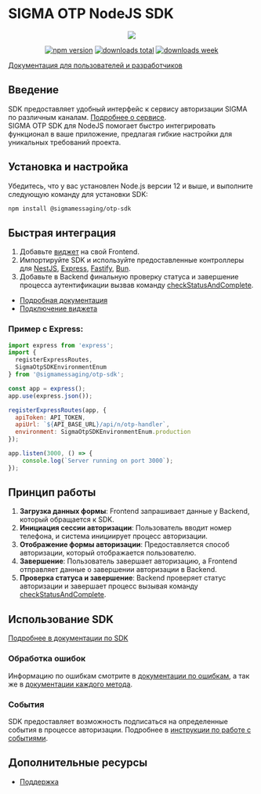 # SIGMA OTP NodeJS SDK

<p align="center">
  <img src="https://sigmasms.ru/wp-content/uploads/2023/01/logo.svg">
</p>
<p align="center">
  <a href="https://www.npmjs.com/package/@sigmasms/otp-sdk"><img src="https://img.shields.io/npm/v/@sigmasms/otp-sdk.svg" alt="npm version" /></a>
  <a href="https://www.npmjs.com/package/@sigmasms/otp-sdk"><img src="https://img.shields.io/npm/dt/@sigmasms/otp-sdk.svg" alt="downloads total" /></a>
  <a href="https://www.npmjs.com/package/@sigmasms/otp-sdk"><img src="https://img.shields.io/npm/dw/@sigmasms/otp-sdk.svg" alt="downloads week" /></a>
</p>

[Документация для пользователей и разработчиков](./DOCS_MAIN.md)


## Введение
SDK предоставляет удобный интерфейс к сервису авторизации SIGMA по различным каналам. [Подробнее о сервисе](https://sigmasms.ru/servis-avtorizatsij/). \
SIGMA OTP SDK для NodeJS помогает быстро интегрировать функционал в ваше приложение, предлагая гибкие настройки для уникальных требований проекта.

## Установка и настройка
Убедитесь, что у вас установлен Node.js версии 12 и выше, и выполните следующую команду для установки SDK:
```bash
npm install @sigmamessaging/otp-sdk
```

## Быстрая интеграция
1. Добавьте [виджет](https://www.npmjs.com/package/@sigmamessaging/otp-widget) на свой Frontend.
2. Импортируйте SDK и используйте предоставленные контроллеры для [NestJS](https://github.com/sigmasms/otp-sdk-docs/blob/main/docs/otp-sdk.nestjssigmaotpmodule.md), [Express](https://github.com/sigmasms/otp-sdk-docs/blob/main/docs/otp-sdk.registerexpressroutes.md), [Fastify](https://github.com/sigmasms/otp-sdk-docs/blob/main/docs/otp-sdk.registerfastifyroutes.md), [Bun](https://github.com/sigmasms/otp-sdk-docs/blob/main/docs/otp-sdk.bunjsrouteregistry.md).
3. Добавьте в Backend финальную проверку статуса и завершение процесса аутентификации вызвав команду [checkStatusAndComplete](https://github.com/sigmasms/otp-sdk-docss/blob/main/docs/otp-sdk.sigmaotpsdk.checkstatusandcomplete.md).

- [Подробная документация](https://github.com/sigmasms/otp-sdk-docs/blob/main/docs/otp-sdk.md)
- [Подключение виджета](https://www.npmjs.com/package/@sigmamessaging/otp-widget)

### Пример с Express:

```javascript
import express from 'express';
import {
  registerExpressRoutes,
  SigmaOtpSDKEnvironmentEnum
} from '@sigmamessaging/otp-sdk';

const app = express();
app.use(express.json());

registerExpressRoutes(app, {
  apiToken: API_TOKEN,
  apiUrl: `${API_BASE_URL}/api/n/otp-handler`,
  environment: SigmaOtpSDKEnvironmentEnum.production
});

app.listen(3000, () => {
    console.log(`Server running on port 3000`);
});

```

## Принцип работы
1. **Загрузка данных формы**: Frontend запрашивает данные у Backend, который обращается к SDK.
2. **Инициация сессии авторизации**: Пользователь вводит номер телефона, и система инициирует процесс авторизации.
3. **Отображение формы авторизации**: Предоставляется способ авторизации, который отображается пользователю.
4. **Завершение**: Пользователь завершает авторизацию, а Frontend отправляет данные о завершении авторизации в Backend.
4. **Проверка статуса и завершение**: Backend проверяет статус авторизации и завершает процесс вызывая команду [checkStatusAndComplete](https://github.com/sigmasms/otp-sdk-docss/blob/main/docs/otp-sdk.sigmaotpsdk.checkstatusandcomplete.md).

## Использование SDK
[Подробнее в документации по SDK](https://github.com/sigmasms/otp-sdk-docs/blob/main/docs/otp-sdk.sigmaotpsdk.md)

### Обработка ошибок
Информацию по ошибкам смотрите в [документации по ошибкам](https://github.com/sigmasms/otp-sdk-docs/blob/main/docs/otp-sdk.exceptions.md), а так же в [документации каждого метода](https://github.com/sigmasms/otp-sdk-docs/blob/main/docs/otp-sdk.sigmaotpsdk.md).

### События
SDK предоставляет возможность подписаться на определенные события в процессе авторизации. Подробнее в [инструкции по работе с событиями](https://github.com/sigmasms/otp-sdk-docs/blob/main/events.md).

## Дополнительные ресурсы
- [Поддержка](mailto:support@sigmasms.ru)
